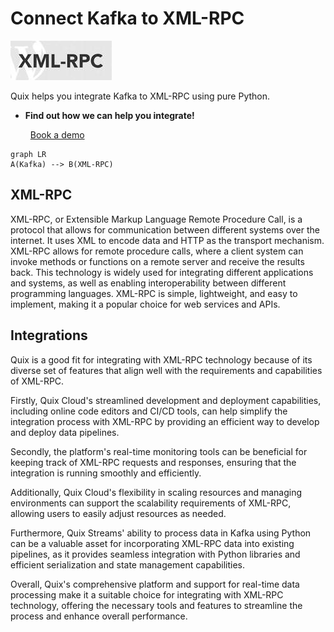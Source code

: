 # Connect Kafka to XML-RPC

![](./images/logo_1.jpg)

Quix helps you integrate Kafka to XML-RPC using pure Python.

<div class="grid cards blog-grid-card" markdown>

- __Find out how we can help you integrate!__

    <a class="md-button md-button--primary" href="https://share.hsforms.com/1iW0TmZzKQMChk0lxd_tGiw4yjw2?__hstc=175542013.2303933fbd746c0ac86d9ccbe9bc9100.1728383268831.1729603416735.1729620918855.31&__hssc=175542013.1.1729620918855&__hsfp=2132701734" target="_blank" style="margin:.5rem;">Book a demo</a>

</div>

```mermaid
graph LR
A(Kafka) --> B(XML-RPC)
```

## XML-RPC

XML-RPC, or Extensible Markup Language Remote Procedure Call, is a protocol that allows for communication between different systems over the internet. It uses XML to encode data and HTTP as the transport mechanism. XML-RPC allows for remote procedure calls, where a client system can invoke methods or functions on a remote server and receive the results back. This technology is widely used for integrating different applications and systems, as well as enabling interoperability between different programming languages. XML-RPC is simple, lightweight, and easy to implement, making it a popular choice for web services and APIs.

## Integrations

Quix is a good fit for integrating with XML-RPC technology because of its diverse set of features that align well with the requirements and capabilities of XML-RPC.  

Firstly, Quix Cloud's streamlined development and deployment capabilities, including online code editors and CI/CD tools, can help simplify the integration process with XML-RPC by providing an efficient way to develop and deploy data pipelines.

Secondly, the platform's real-time monitoring tools can be beneficial for keeping track of XML-RPC requests and responses, ensuring that the integration is running smoothly and efficiently.

Additionally, Quix Cloud's flexibility in scaling resources and managing environments can support the scalability requirements of XML-RPC, allowing users to easily adjust resources as needed.

Furthermore, Quix Streams' ability to process data in Kafka using Python can be a valuable asset for incorporating XML-RPC data into existing pipelines, as it provides seamless integration with Python libraries and efficient serialization and state management capabilities.

Overall, Quix's comprehensive platform and support for real-time data processing make it a suitable choice for integrating with XML-RPC technology, offering the necessary tools and features to streamline the process and enhance overall performance.

